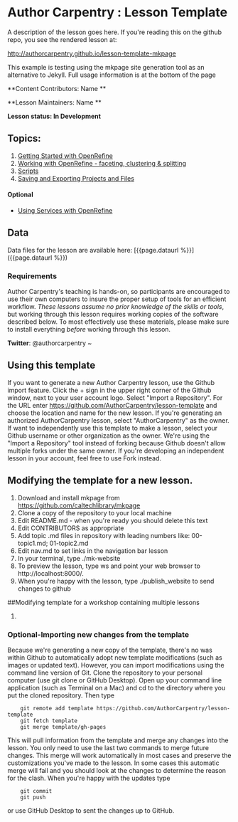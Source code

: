 Author Carpentry : Lesson Template
=======

A description of the lesson goes here.  If you're reading this on the github
repo, you see the rendered lesson at:

http://authorcarpentry.github.io/lesson-template-mkpage

This example is testing using the mkpage site generation tool as an alternative
to Jekyll.  Full usage information is at the bottom of the page

**Content Contributors: Name **


**Lesson Maintainers: Name **


**Lesson status: In Development**

## Topics:

1. [Getting Started with OpenRefine](00-getting-started.html)
2. [Working with OpenRefine - faceting, clustering &
splitting](01-working-with-openrefine.html)
3. [Scripts](02-scripts.html)
4. [Saving and Exporting Projects and Files](03-save-export.html)

#### Optional
- [Using Services with OpenRefine](04-services.html)

## Data

Data files for the lesson are available here: [{{page.dataurl
%}}]({{page.dataurl %}})


### Requirements

Author Carpentry's teaching is hands-on, so participants are encouraged to use
their own computers to insure the proper setup of tools for an efficient
workflow.
*These lessons assume no prior knowledge of the skills or tools*, but working
through this lesson requires working copies of the software described below.
To most effectively use these materials, please make sure to install everything
*before* working through this lesson.

<p><strong>Twitter</strong>: @authorcarpentry                                                                                                                                                                                                                                                                              
~                                              

## Using this template

If you want to generate a new Author Carpentry lesson, use the Github import
feature.  Click the + sign in the upper right corner of the Github window, next
to your user account logo.  Select "Import a Repository".  For the URL enter
https://github.com/AuthorCarpentry/lesson-template and choose the location and
name for the new lesson.  If you're generating an authorized AuthorCarpentry
lesson, select "AuthorCarpentry" as the owner.  If want to independently use
this template to make a lesson, select your Github username or other
organization as the owner.  We're using the "Import a Repository" tool instead
of forking because Github doesn't allow multiple forks under the same owner.
If you're developing an independent lesson in your account, feel free to use
Fork instead.

## Modifying the template for a new lesson.

1. Download and install mkpage from https://github.com/caltechlibrary/mkpage
2. Clone a copy of the repository to your local machine
3. Edit README.md - when you're ready you should delete this text
4. Edit CONTRIBUTORS as appropriate
5. Add topic .md files in repository with leading numbers like: 00-topic1.md;
01-topic2.md
6. Edit nav.md to set links in the navigation bar
lesson
7. In your terminal, type ./mk-website
8. To preview the lesson, type ws and point your web browser to
http://localhost:8000/.  
9. When you're happy with the lesson, type ./publish_website to send changes to
github


##Modifying template for a workshop containing multiple lessons

1. 


### Optional-Importing new changes from the template

Because we're generating a new copy of the template, there's no was within
Github to automatically adopt new template modifications (such as images or
updated text).  However, you can import modifications using the command line
version of Git.  Clone the repository to your personal computer (use git clone
or GitHub Desktop).  Open up your command line application (such as Terminal on
a Mac) and cd to the directory where you put the cloned repository.  Then type

```shell
    git remote add template https://github.com/AuthorCarpentry/lesson-template
    git fetch template
    git merge template/gh-pages
```

This will pull information from the template and merge any changes into the
lesson.  You only need to use the last two commands to merge future changes.
This merge will work automatically in most cases and preserve the
customizations you've made to the lesson.  In some cases this automatic merge
will fail and you should look at the changes to determine the reason for the
clash.  When you're happy with the updates type

```shell
    git commit
    git push
```

or use GitHub Desktop to sent the changes up to GitHub.

